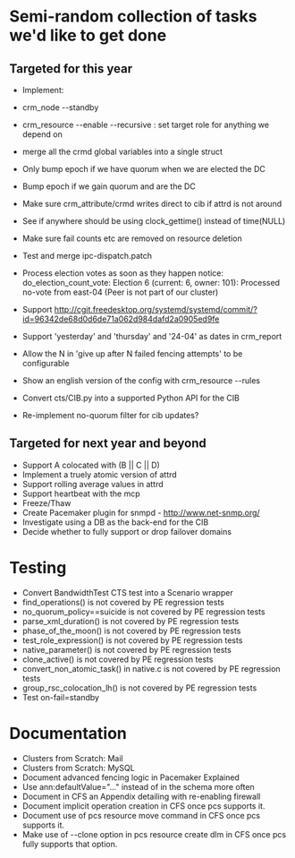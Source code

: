 # Semi-random collection of tasks we'd like to get done

## Targeted for this year

- Implement:
 - crm_node --standby
 - crm_resource --enable --recursive :  set target role for anything we depend on
 - merge all the crmd global variables into a single struct 

- Only bump epoch if we have quorum when we are elected the DC 
- Bump epoch if we gain quorum and are the DC

- Make sure crm_attribute/crmd writes direct to cib if attrd is not around
- See if anywhere should be using clock_gettime() instead of time(NULL)
- Make sure fail counts etc are removed on resource deletion

- Test and merge ipc-dispatch.patch
- Process election votes as soon as they happen
  notice: do_election_count_vote: Election 6 (current: 6, owner: 101): Processed no-vote from east-04 (Peer is not part of our cluster)

- Support
  http://cgit.freedesktop.org/systemd/systemd/commit/?id=96342de68d0d6de71a062d984dafd2a0905ed9fe
- Support 'yesterday' and 'thursday' and '24-04' as dates in crm_report 
- Allow the N in 'give up after N failed fencing attempts' to be configurable 
- Show an english version of the config with crm_resource --rules
- Convert cts/CIB.py into a supported Python API for the CIB
- Re-implement no-quorum filter for cib updates?

## Targeted for next year and beyond

- Support A colocated with (B || C || D)
- Implement a truely atomic version of attrd
- Support rolling average values in attrd
- Support heartbeat with the mcp
- Freeze/Thaw
- Create Pacemaker plugin for snmpd - http://www.net-snmp.org/
- Investigate using a DB as the back-end for the CIB
- Decide whether to fully support or drop failover domains

# Testing
- Convert BandwidthTest CTS test into a Scenario wrapper
- find_operations() is not covered by PE regression tests
- no_quorum_policy==suicide is not covered by PE regression tests
- parse_xml_duration() is not covered by PE regression tests
- phase_of_the_moon() is not covered by PE regression tests
- test_role_expression() is not covered by PE regression tests
- native_parameter() is not covered by PE regression tests
- clone_active() is not covered by PE regression tests
- convert_non_atomic_task() in native.c is not covered by PE regression tests
- group_rsc_colocation_lh() is not covered by PE regression tests
- Test on-fail=standby

# Documentation
- Clusters from Scratch: Mail
- Clusters from Scratch: MySQL
- Document advanced fencing logic in Pacemaker Explained
- Use ann:defaultValue="..." instead of <optional> in the schema more often
- Document in CFS an Appendix detailing with re-enabling firewall
- Document implicit operation creation in CFS once pcs supports it.
- Document use of pcs resource move command in CFS once pcs supports it.
- Make use of --clone option in pcs resource create dlm in CFS once pcs fully supports that option.
